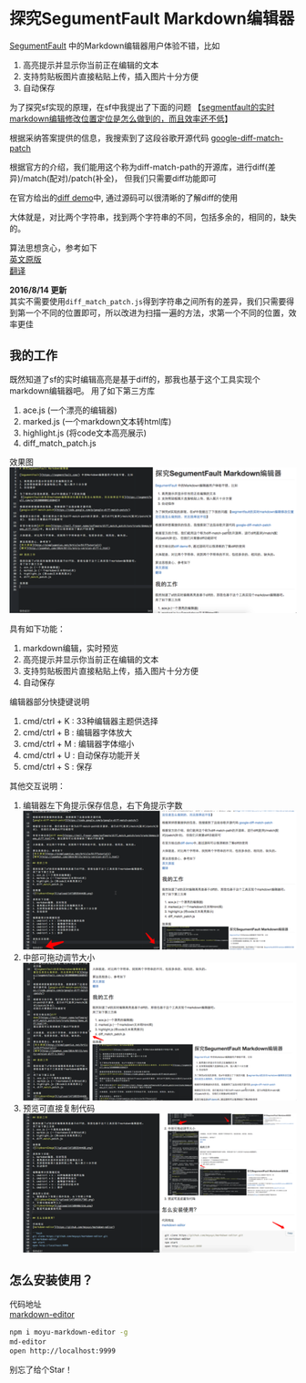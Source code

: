 # 探究SegumentFault Markdown编辑器

[SegumentFault](https://segmentfault.com/) 中的Markdown编辑器用户体验不错，比如

1. 高亮提示并显示你当前正在编辑的文本
2. 支持剪贴板图片直接粘贴上传，插入图片十分方便
3. 自动保存

为了探究sf实现的原理，在sf中我提出了下面的问题
【[segmentfault的实时markdown编辑修改位置定位是怎么做到的，而且效率还不低](https://segmentfault.com/q/1010000006166048)】

根据采纳答案提供的信息，我搜索到了这段谷歌开源代码 [google-diff-match-patch](https://code.google.com/p/google-diff-match-patch/)

根据官方的介绍，我们能用这个称为diff-match-path的开源库，进行diff(差异)/match(配对)/patch(补全)， 但我们只需要diff功能即可

在官方给出的[diff demo](https://neil.fraser.name/software/diff_match_patch/svn/trunk/demos/demo_diff.html)中, 通过源码可以很清晰的了解diff的使用

大体就是，对比两个字符串，找到两个字符串的不同，包括多余的，相同的，缺失的。

算法思想贪心，参考如下  
[英文原版](http://simplygenius.net/Article/DiffTutorial1)  
[翻译](http://yaowhat.com/2014/07/21/entry-version-diff-1.html)


**2016/8/14 更新**  
其实不需要使用`diff_match_patch.js`得到字符串之间所有的差异，我们只需要得到第一个不同的位置即可，所以改进为扫描一遍的方法，求第一个不同的位置，效率更佳

## 我的工作

既然知道了sf的实时编辑高亮是基于diff的，那我也基于这个工具实现个markdown编辑器吧。 
用了如下第三方库
1. ace.js (一个漂亮的编辑器)
2. marked.js (一个markdown文本转html库)
3. highlight.js (将code文本高亮展示)
4. diff_match_patch.js

效果图
![ClipboardImage](/upload/1471093544488.png)

具有如下功能：
1. markdown编辑，实时预览
2. 高亮提示并显示你当前正在编辑的文本
3. 支持剪贴板图片直接粘贴上传，插入图片十分方便
4. 自动保存

编辑器部分快捷键说明
1. cmd/ctrl + K : 33种编辑器主题供选择
2. cmd/ctrl + B : 编辑器字体放大
3. cmd/ctrl + M : 编辑器字体缩小
4. cmd/ctrl + U : 自动保存功能开关
5. cmd/ctrl + S : 保存

其他交互说明：
1. 编辑器左下角提示保存信息，右下角提示字数
 ![ClipboardImage](/upload/1471093917303.png)
2. 中部可拖动调节大小
![ClipboardImage](/upload/1471094067216.png)
3. 预览可直接复制代码
![ClipboardImage](/upload/1471095177629.png)

## 怎么安装使用？

代码地址  
[markdown-editor](https://github.com/moyuyc/markdown-editor)

```sh
npm i moyu-markdown-editor -g
md-editor
open http://localhost:9999
```

别忘了给个Star！